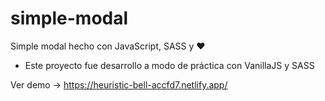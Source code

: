 # simple-modal

Simple modal hecho con JavaScript, SASS y ❤️
- Este proyecto fue desarrollo a modo de práctica con VanillaJS y SASS

Ver demo -> https://heuristic-bell-accfd7.netlify.app/
